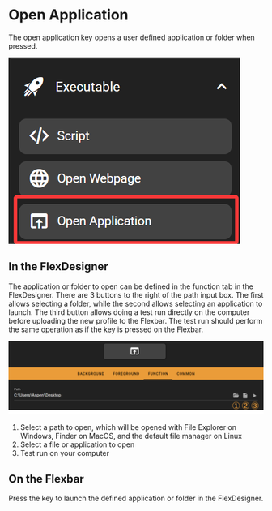 # Open Application

The open application key opens a user defined application or folder when pressed.

![1744946027052](image/open_application/1744946027052.png)

## In the FlexDesigner

The application or folder to open can be defined in the function tab in the FlexDesigner. There are 3 buttons to the right of the path input box. The first allows selecting a folder, while the second allows selecting an application to launch. The third button allows doing a test run directly on the computer before uploading the new profile to the Flexbar. The test run should perform the same operation as if the key is pressed on the Flexbar.

![1744712900295](image/open_application/1744712900295.png)

1. Select a path to open, which will be opened with File Explorer on Windows, Finder on MacOS, and the default file manager on Linux
2. Select a file or application to open
3. Test run on your computer

## On the Flexbar

Press the key to launch the defined application or folder in the FlexDesigner.
